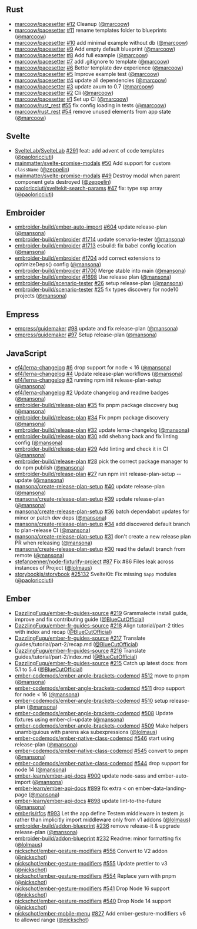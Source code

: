 ## Rust

- [marcoow/pacesetter] [#12](https://github.com/marcoow/pacesetter/pull/12) Cleanup ([@marcoow])
- [marcoow/pacesetter] [#11](https://github.com/marcoow/pacesetter/pull/11) rename templates folder to blueprints ([@marcoow])
- [marcoow/pacesetter] [#10](https://github.com/marcoow/pacesetter/pull/10) add minimal example without db ([@marcoow])
- [marcoow/pacesetter] [#9](https://github.com/marcoow/pacesetter/pull/9) Add empty default blueprint ([@marcoow])
- [marcoow/pacesetter] [#8](https://github.com/marcoow/pacesetter/pull/8) Add full example ([@marcoow])
- [marcoow/pacesetter] [#7](https://github.com/marcoow/pacesetter/pull/7) add .gitignore to template ([@marcoow])
- [marcoow/pacesetter] [#6](https://github.com/marcoow/pacesetter/pull/6) Better template dev experience ([@marcoow])
- [marcoow/pacesetter] [#5](https://github.com/marcoow/pacesetter/pull/5) Improve example test ([@marcoow])
- [marcoow/pacesetter] [#4](https://github.com/marcoow/pacesetter/pull/4) update all dependencies ([@marcoow])
- [marcoow/pacesetter] [#3](https://github.com/marcoow/pacesetter/pull/3) update axum to 0.7 ([@marcoow])
- [marcoow/pacesetter] [#2](https://github.com/marcoow/pacesetter/pull/2) Cli ([@marcoow])
- [marcoow/pacesetter] [#1](https://github.com/marcoow/pacesetter/pull/1) Set up CI ([@marcoow])
- [marcoow/rust_rest] [#55](https://github.com/marcoow/rust_rest/pull/55) fix config loading in tests ([@marcoow])
- [marcoow/rust_rest] [#54](https://github.com/marcoow/rust_rest/pull/54) remove unused elements from app state ([@marcoow])

## Svelte

- [SvelteLab/SvelteLab] [#291](https://github.com/SvelteLab/SvelteLab/pull/291) feat: add advent of code templates ([@paoloricciuti])
- [mainmatter/svelte-promise-modals] [#50](https://github.com/mainmatter/svelte-promise-modals/pull/50) Add support for custom `className` ([@zeppelin])
- [mainmatter/svelte-promise-modals] [#49](https://github.com/mainmatter/svelte-promise-modals/pull/49) Destroy modal when parent component gets destroyed ([@zeppelin])
- [paoloricciuti/sveltekit-search-params] [#47](https://github.com/paoloricciuti/sveltekit-search-params/pull/47) fix: type ssp array ([@paoloricciuti])

## Embroider

- [embroider-build/ember-auto-import] [#604](https://github.com/embroider-build/ember-auto-import/pull/604) update release-plan ([@mansona])
- [embroider-build/embroider] [#1714](https://github.com/embroider-build/embroider/pull/1714) update scenario-tester ([@mansona])
- [embroider-build/embroider] [#1713](https://github.com/embroider-build/embroider/pull/1713) esbuild: fix babel config location ([@mansona])
- [embroider-build/embroider] [#1704](https://github.com/embroider-build/embroider/pull/1704) add correct extensions to optimizeDeps() config ([@mansona])
- [embroider-build/embroider] [#1700](https://github.com/embroider-build/embroider/pull/1700) Merge stable into main ([@mansona])
- [embroider-build/embroider] [#1698](https://github.com/embroider-build/embroider/pull/1698) Use release plan ([@mansona])
- [embroider-build/scenario-tester] [#26](https://github.com/embroider-build/scenario-tester/pull/26) setup release-plan ([@mansona])
- [embroider-build/scenario-tester] [#25](https://github.com/embroider-build/scenario-tester/pull/25) fix types discovery for node10 projects ([@mansona])

## Empress

- [empress/guidemaker] [#98](https://github.com/empress/guidemaker/pull/98) update and fix release-plan ([@mansona])
- [empress/guidemaker] [#97](https://github.com/empress/guidemaker/pull/97) Setup release-plan ([@mansona])

## JavaScript

- [ef4/lerna-changelog] [#6](https://github.com/ef4/lerna-changelog/pull/6) drop support for node < 16 ([@mansona])
- [ef4/lerna-changelog] [#4](https://github.com/ef4/lerna-changelog/pull/4) Update release-plan workflows ([@mansona])
- [ef4/lerna-changelog] [#3](https://github.com/ef4/lerna-changelog/pull/3) running npm init release-plan-setup ([@mansona])
- [ef4/lerna-changelog] [#2](https://github.com/ef4/lerna-changelog/pull/2) Update changelog and readme badges ([@mansona])
- [embroider-build/release-plan] [#35](https://github.com/embroider-build/release-plan/pull/35) fix pnpm package discovery bug ([@mansona])
- [embroider-build/release-plan] [#34](https://github.com/embroider-build/release-plan/pull/34) Fix pnpm package discovery ([@mansona])
- [embroider-build/release-plan] [#32](https://github.com/embroider-build/release-plan/pull/32) update lerna-changelog ([@mansona])
- [embroider-build/release-plan] [#30](https://github.com/embroider-build/release-plan/pull/30) add shebang back and fix linting config ([@mansona])
- [embroider-build/release-plan] [#29](https://github.com/embroider-build/release-plan/pull/29) Add linting and check it in CI ([@mansona])
- [embroider-build/release-plan] [#28](https://github.com/embroider-build/release-plan/pull/28) pick the correct package manager to do npm publish ([@mansona])
- [embroider-build/release-plan] [#27](https://github.com/embroider-build/release-plan/pull/27) run npm init release-plan-setup --update ([@mansona])
- [mansona/create-release-plan-setup] [#40](https://github.com/mansona/create-release-plan-setup/pull/40) update release-plan ([@mansona])
- [mansona/create-release-plan-setup] [#39](https://github.com/mansona/create-release-plan-setup/pull/39) update release-plan ([@mansona])
- [mansona/create-release-plan-setup] [#36](https://github.com/mansona/create-release-plan-setup/pull/36) batch dependabot updates for minor or patch dev deps ([@mansona])
- [mansona/create-release-plan-setup] [#34](https://github.com/mansona/create-release-plan-setup/pull/34) add discovered default branch to plan-release CI ([@mansona])
- [mansona/create-release-plan-setup] [#31](https://github.com/mansona/create-release-plan-setup/pull/31) don't create a new release plan PR when releasing ([@mansona])
- [mansona/create-release-plan-setup] [#30](https://github.com/mansona/create-release-plan-setup/pull/30) read the default branch from remote ([@mansona])
- [stefanpenner/node-fixturify-project] [#87](https://github.com/stefanpenner/node-fixturify-project/pull/87) Fix #86 Files leak across instances of Project ([@lolmaus])
- [storybookjs/storybook] [#25132](https://github.com/storybookjs/storybook/pull/25132) SvelteKit: Fix missing `$app` modules ([@paoloricciuti])

## Ember

- [DazzlingFugu/ember-fr-guides-source] [#219](https://github.com/DazzlingFugu/ember-fr-guides-source/pull/219) Grammalecte install guide, improve and fix contributing guide ([@BlueCutOfficial])
- [DazzlingFugu/ember-fr-guides-source] [#218](https://github.com/DazzlingFugu/ember-fr-guides-source/pull/218) Align tutorial/part-2 titles with index and recap ([@BlueCutOfficial])
- [DazzlingFugu/ember-fr-guides-source] [#217](https://github.com/DazzlingFugu/ember-fr-guides-source/pull/217) Translate guides/tutorial/part-2/recap.md ([@BlueCutOfficial])
- [DazzlingFugu/ember-fr-guides-source] [#216](https://github.com/DazzlingFugu/ember-fr-guides-source/pull/216) Translate guides/tutorial/part-2/index.md ([@BlueCutOfficial])
- [DazzlingFugu/ember-fr-guides-source] [#215](https://github.com/DazzlingFugu/ember-fr-guides-source/pull/215) Catch up latest docs: from 5.1 to 5.4 ([@BlueCutOfficial])
- [ember-codemods/ember-angle-brackets-codemod] [#512](https://github.com/ember-codemods/ember-angle-brackets-codemod/pull/512) move to pnpm ([@mansona])
- [ember-codemods/ember-angle-brackets-codemod] [#511](https://github.com/ember-codemods/ember-angle-brackets-codemod/pull/511) drop support for node < 16 ([@mansona])
- [ember-codemods/ember-angle-brackets-codemod] [#510](https://github.com/ember-codemods/ember-angle-brackets-codemod/pull/510) setup release-plan ([@mansona])
- [ember-codemods/ember-angle-brackets-codemod] [#508](https://github.com/ember-codemods/ember-angle-brackets-codemod/pull/508) Update fixtures using ember-cli-update ([@mansona])
- [ember-codemods/ember-angle-brackets-codemod] [#509](https://github.com/ember-codemods/ember-angle-brackets-codemod/pull/509) Make helpers unambiguious with parens aka subexpressions ([@lolmaus])
- [ember-codemods/ember-native-class-codemod] [#546](https://github.com/ember-codemods/ember-native-class-codemod/pull/546) start using release-plan ([@mansona])
- [ember-codemods/ember-native-class-codemod] [#545](https://github.com/ember-codemods/ember-native-class-codemod/pull/545) convert to pnpm ([@mansona])
- [ember-codemods/ember-native-class-codemod] [#544](https://github.com/ember-codemods/ember-native-class-codemod/pull/544) drop support for node 14 ([@mansona])
- [ember-learn/ember-api-docs] [#900](https://github.com/ember-learn/ember-api-docs/pull/900) update node-sass and ember-auto-import ([@mansona])
- [ember-learn/ember-api-docs] [#899](https://github.com/ember-learn/ember-api-docs/pull/899) fix extra < on ember-data-landing-page ([@mansona])
- [ember-learn/ember-api-docs] [#898](https://github.com/ember-learn/ember-api-docs/pull/898) update lint-to-the-future ([@mansona])
- [emberjs/rfcs] [#993](https://github.com/emberjs/rfcs/pull/993) Let the app define Testem middleware in testem.js rather than implicitly import middleware only from v1 addons ([@lolmaus])
- [embroider-build/addon-blueprint] [#236](https://github.com/embroider-build/addon-blueprint/pull/236) remove release-it & upgrade release-plan ([@mansona])
- [embroider-build/addon-blueprint] [#232](https://github.com/embroider-build/addon-blueprint/pull/232) Readme: minor formatting fix ([@lolmaus])
- [nickschot/ember-gesture-modifiers] [#556](https://github.com/nickschot/ember-gesture-modifiers/pull/556) Convert to V2 addon ([@nickschot])
- [nickschot/ember-gesture-modifiers] [#555](https://github.com/nickschot/ember-gesture-modifiers/pull/555) Update prettier to v3 ([@nickschot])
- [nickschot/ember-gesture-modifiers] [#554](https://github.com/nickschot/ember-gesture-modifiers/pull/554) Replace yarn with pnpm ([@nickschot])
- [nickschot/ember-gesture-modifiers] [#541](https://github.com/nickschot/ember-gesture-modifiers/pull/541) Drop Node 16 support ([@nickschot])
- [nickschot/ember-gesture-modifiers] [#540](https://github.com/nickschot/ember-gesture-modifiers/pull/540) Drop Node 14 support ([@nickschot])
- [nickschot/ember-mobile-menu] [#827](https://github.com/nickschot/ember-mobile-menu/pull/827) Add ember-gesture-modifiers v6 to allowed range ([@nickschot])

[@bluecutofficial]: https://github.com/BlueCutOfficial
[@lolmaus]: https://github.com/lolmaus
[@mansona]: https://github.com/mansona
[@marcoow]: https://github.com/marcoow
[@nickschot]: https://github.com/nickschot
[@paoloricciuti]: https://github.com/paoloricciuti
[@zeppelin]: https://github.com/zeppelin
[dazzlingfugu/ember-fr-guides-source]: https://github.com/DazzlingFugu/ember-fr-guides-source
[sveltelab/sveltelab]: https://github.com/SvelteLab/SvelteLab
[ef4/lerna-changelog]: https://github.com/ef4/lerna-changelog
[ember-codemods/ember-angle-brackets-codemod]: https://github.com/ember-codemods/ember-angle-brackets-codemod
[ember-codemods/ember-native-class-codemod]: https://github.com/ember-codemods/ember-native-class-codemod
[ember-learn/ember-api-docs]: https://github.com/ember-learn/ember-api-docs
[emberjs/rfcs]: https://github.com/emberjs/rfcs
[embroider-build/addon-blueprint]: https://github.com/embroider-build/addon-blueprint
[embroider-build/ember-auto-import]: https://github.com/embroider-build/ember-auto-import
[embroider-build/embroider]: https://github.com/embroider-build/embroider
[embroider-build/release-plan]: https://github.com/embroider-build/release-plan
[embroider-build/scenario-tester]: https://github.com/embroider-build/scenario-tester
[empress/guidemaker]: https://github.com/empress/guidemaker
[mainmatter/svelte-promise-modals]: https://github.com/mainmatter/svelte-promise-modals
[mansona/create-release-plan-setup]: https://github.com/mansona/create-release-plan-setup
[marcoow/pacesetter]: https://github.com/marcoow/pacesetter
[marcoow/rust_rest]: https://github.com/marcoow/rust_rest
[nickschot/ember-gesture-modifiers]: https://github.com/nickschot/ember-gesture-modifiers
[nickschot/ember-mobile-menu]: https://github.com/nickschot/ember-mobile-menu
[paoloricciuti/sveltekit-search-params]: https://github.com/paoloricciuti/sveltekit-search-params
[stefanpenner/node-fixturify-project]: https://github.com/stefanpenner/node-fixturify-project
[storybookjs/storybook]: https://github.com/storybookjs/storybook
